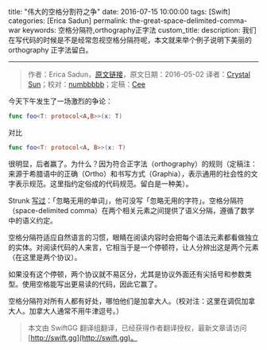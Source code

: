 title: "伟大的空格分割符之争"
date: 2016-07-15 10:00:00
tags: [Swift]
categories: [Erica Sadun]
permalink: the-great-space-delimited-comma-war
keywords: 空格分隔符,orthography正字法
custom_title: 
description: 我们在写代码的时候是不是经常忽视空格分隔符呢，本文就来举个例子说明下美丽的 orthography 正字法留白。

---
> 作者：Erica Sadun，[原文链接](http://ericasadun.com/2016/05/02/the-great-space-delimited-comma-war/)，原文日期：2016-05-02
> 译者：[Crystal Sun](http://www.jianshu.com/users/7a2d2cc38444/latest_articles)；校对：[numbbbbb](http://numbbbbb.com/)；定稿：[Cee](https://github.com/Cee)
  







<!--此处开始正文-->

今天下午发生了一场激烈的争论：

```swift
func foo<T: protocol<A,B>>(x: T)
```

对比

```swift
func foo<T: protocol<A, B>>(x: T)
```

很明显，后者赢了。为什么？因为符合正字法（orthography）的规则（定稿注：来源于希腊语中的正确（Ortho）和书写方式（Graphia），表示通用的社会性的文字表示规范。这里指约定俗成的代码规范。留白是一种美）。

<!--more-->

Strunk [写过](http://www.bartleby.com/141/strunk5.html)：「忽略无用的单词」，他可没写「忽略无用的字符」。空格分隔符（space-delimited comma）在两个相关元素之间提供了语义分隔，遵循了数学中的语义约定。

空格分隔符适应自然语言的习惯，眼睛在阅读内容时会把每个语法元素都看做独立的实体。对阅读代码的人来言，它相当于是一个停顿符，让人分辨出这是两个元素（在这里是两个协议）。

如果没有这个停顿，两个协议就不易区分，尤其是协议外面还有尖括号和参数类型。使用空格能写出更易读的代码，因此它赢了。

空格分隔符对所有人都有好处，哪怕他们是加拿大人。（校对注：这里在调侃加拿大人。加拿大人通常不用牛津逗号。）
> 本文由 SwiftGG 翻译组翻译，已经获得作者翻译授权，最新文章请访问 [http://swift.gg](http://swift.gg)。